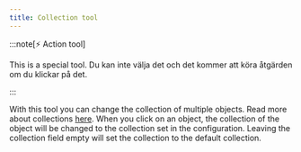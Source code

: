 ```yaml
---
title: Collection tool
---
```


:::note[⚡ Action tool]

This is a special tool.
Du kan inte välja det och det kommer att köra åtgärden om du klickar på det.

:::

With this tool you can change the collection of multiple objects. Read more about collections [here](../collections.md).
When you click on an object, the collection of the object will be changed to the collection set in the configuration. Leaving the collection field empty will set the collection to the default collection.
